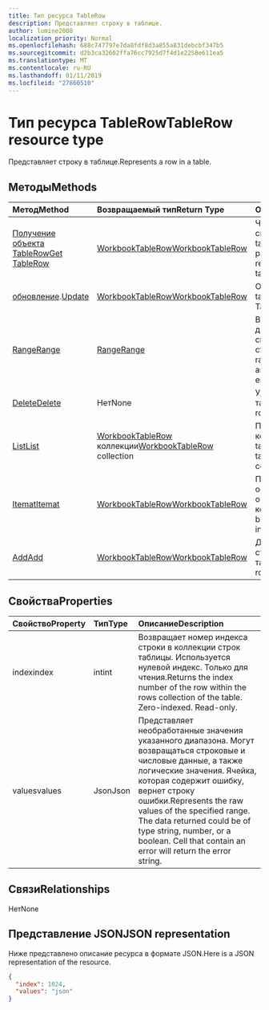 ```yaml
---
title: Тип ресурса TableRow
description: Представляет строку в таблице.
author: lumine2008
localization_priority: Normal
ms.openlocfilehash: 688c747797e7da8fdf8d3a855a831debcbf347b5
ms.sourcegitcommit: d2b3ca32602ffa76cc7925d7f4d1e2258e611ea5
ms.translationtype: MT
ms.contentlocale: ru-RU
ms.lasthandoff: 01/11/2019
ms.locfileid: "27860510"
---
```

# <a name="tablerow-resource-type"></a><span data-ttu-id="22f85-103">Тип ресурса TableRow</span><span class="sxs-lookup"><span data-stu-id="22f85-103">TableRow resource type</span></span>

<span data-ttu-id="22f85-104">Представляет строку в таблице.</span><span class="sxs-lookup"><span data-stu-id="22f85-104">Represents a row in a table.</span></span>


## <a name="methods"></a><span data-ttu-id="22f85-105">Методы</span><span class="sxs-lookup"><span data-stu-id="22f85-105">Methods</span></span>

| <span data-ttu-id="22f85-106">Метод</span><span class="sxs-lookup"><span data-stu-id="22f85-106">Method</span></span>           | <span data-ttu-id="22f85-107">Возвращаемый тип</span><span class="sxs-lookup"><span data-stu-id="22f85-107">Return Type</span></span>    |<span data-ttu-id="22f85-108">Описание</span><span class="sxs-lookup"><span data-stu-id="22f85-108">Description</span></span>|
|:---------------|:--------|:----------|
|[<span data-ttu-id="22f85-109">Получение объекта TableRow</span><span class="sxs-lookup"><span data-stu-id="22f85-109">Get TableRow</span></span>](../api/tablerow-get.md) | [<span data-ttu-id="22f85-110">WorkbookTableRow</span><span class="sxs-lookup"><span data-stu-id="22f85-110">WorkbookTableRow</span></span>](tablerow.md) |<span data-ttu-id="22f85-111">Чтение свойств и связей объекта tableRow.</span><span class="sxs-lookup"><span data-stu-id="22f85-111">Read properties and relationships of tableRow object.</span></span>|
|<span data-ttu-id="22f85-112">[обновление](../api/tablerow-update.md).</span><span class="sxs-lookup"><span data-stu-id="22f85-112">[Update](../api/tablerow-update.md)</span></span> | [<span data-ttu-id="22f85-113">WorkbookTableRow</span><span class="sxs-lookup"><span data-stu-id="22f85-113">WorkbookTableRow</span></span>](tablerow.md)  |<span data-ttu-id="22f85-114">Обновление объекта tableRow.</span><span class="sxs-lookup"><span data-stu-id="22f85-114">Update TableRow object.</span></span> |
|[<span data-ttu-id="22f85-115">Range</span><span class="sxs-lookup"><span data-stu-id="22f85-115">Range</span></span>](../api/tablerow-range.md)|[<span data-ttu-id="22f85-116">Range</span><span class="sxs-lookup"><span data-stu-id="22f85-116">Range</span></span>](range.md)|<span data-ttu-id="22f85-117">Возвращает объект диапазона, связанный со всей строкой.</span><span class="sxs-lookup"><span data-stu-id="22f85-117">Returns the range object associated with the entire row.</span></span>|
|[<span data-ttu-id="22f85-118">Delete</span><span class="sxs-lookup"><span data-stu-id="22f85-118">Delete</span></span>](../api/tablerow-delete.md)|<span data-ttu-id="22f85-119">Нет</span><span class="sxs-lookup"><span data-stu-id="22f85-119">None</span></span>|<span data-ttu-id="22f85-120">Удаляет строку из таблицы.</span><span class="sxs-lookup"><span data-stu-id="22f85-120">Deletes the row from the table.</span></span>|
|[<span data-ttu-id="22f85-121">List</span><span class="sxs-lookup"><span data-stu-id="22f85-121">List</span></span>](../api/tablerow-list.md) | <span data-ttu-id="22f85-122">[WorkbookTableRow](tablerow.md) коллекции</span><span class="sxs-lookup"><span data-stu-id="22f85-122">[WorkbookTableRow](tablerow.md) collection</span></span> |<span data-ttu-id="22f85-123">Получение коллекции объектов tableRow.</span><span class="sxs-lookup"><span data-stu-id="22f85-123">Get tableRow object collection.</span></span> |
|[<span data-ttu-id="22f85-124">Itemat</span><span class="sxs-lookup"><span data-stu-id="22f85-124">Itemat</span></span>](../api/tablerowcollection-itemat.md)|[<span data-ttu-id="22f85-125">WorkbookTableRow</span><span class="sxs-lookup"><span data-stu-id="22f85-125">WorkbookTableRow</span></span>](tablerow.md)|<span data-ttu-id="22f85-126">Получает строку на основании сведений о ее позиции в коллекции.</span><span class="sxs-lookup"><span data-stu-id="22f85-126">Gets a row based on its position in the collection.</span></span>|
|[<span data-ttu-id="22f85-127">Add</span><span class="sxs-lookup"><span data-stu-id="22f85-127">Add</span></span>](../api/tablerowcollection-add.md)|[<span data-ttu-id="22f85-128">WorkbookTableRow</span><span class="sxs-lookup"><span data-stu-id="22f85-128">WorkbookTableRow</span></span>](tablerow.md)|<span data-ttu-id="22f85-129">Добавляет новую строку в таблицу.</span><span class="sxs-lookup"><span data-stu-id="22f85-129">Adds a new row to the table.</span></span>|

## <a name="properties"></a><span data-ttu-id="22f85-130">Свойства</span><span class="sxs-lookup"><span data-stu-id="22f85-130">Properties</span></span>
| <span data-ttu-id="22f85-131">Свойство</span><span class="sxs-lookup"><span data-stu-id="22f85-131">Property</span></span>     | <span data-ttu-id="22f85-132">Тип</span><span class="sxs-lookup"><span data-stu-id="22f85-132">Type</span></span>   |<span data-ttu-id="22f85-133">Описание</span><span class="sxs-lookup"><span data-stu-id="22f85-133">Description</span></span>|
|:---------------|:--------|:----------|
|<span data-ttu-id="22f85-134">index</span><span class="sxs-lookup"><span data-stu-id="22f85-134">index</span></span>|<span data-ttu-id="22f85-135">int</span><span class="sxs-lookup"><span data-stu-id="22f85-135">int</span></span>|<span data-ttu-id="22f85-p101">Возвращает номер индекса строки в коллекции строк таблицы. Используется нулевой индекс. Только для чтения.</span><span class="sxs-lookup"><span data-stu-id="22f85-p101">Returns the index number of the row within the rows collection of the table. Zero-indexed. Read-only.</span></span>|
|<span data-ttu-id="22f85-139">values</span><span class="sxs-lookup"><span data-stu-id="22f85-139">values</span></span>|<span data-ttu-id="22f85-140">Json</span><span class="sxs-lookup"><span data-stu-id="22f85-140">Json</span></span>|<span data-ttu-id="22f85-p102">Представляет необработанные значения указанного диапазона. Могут возвращаться строковые и числовые данные, а также логические значения. Ячейка, которая содержит ошибку, вернет строку ошибки.</span><span class="sxs-lookup"><span data-stu-id="22f85-p102">Represents the raw values of the specified range. The data returned could be of type string, number, or a boolean. Cell that contain an error will return the error string.</span></span>|

## <a name="relationships"></a><span data-ttu-id="22f85-144">Связи</span><span class="sxs-lookup"><span data-stu-id="22f85-144">Relationships</span></span>
<span data-ttu-id="22f85-145">Нет</span><span class="sxs-lookup"><span data-stu-id="22f85-145">None</span></span>


## <a name="json-representation"></a><span data-ttu-id="22f85-146">Представление JSON</span><span class="sxs-lookup"><span data-stu-id="22f85-146">JSON representation</span></span>

<span data-ttu-id="22f85-147">Ниже представлено описание ресурса в формате JSON.</span><span class="sxs-lookup"><span data-stu-id="22f85-147">Here is a JSON representation of the resource.</span></span>

<!--{
  "blockType": "resource",
  "optionalProperties": [],
  "baseType": "microsoft.graph.entity",
  "@odata.type": "microsoft.graph.workbookTableRow"
}-->

```json
{
  "index": 1024,
  "values": "json"
}

```

<!-- uuid: 8fcb5dbc-d5aa-4681-8e31-b001d5168d79
2015-10-25 14:57:30 UTC -->
<!-- {
  "type": "#page.annotation",
  "description": "TableRow resource",
  "keywords": "",
  "section": "documentation",
  "tocPath": ""
}-->
